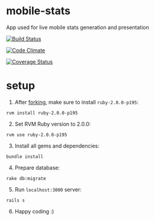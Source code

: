 # mobile-stats

App used for live mobile stats generation and presentation

[![Build Status](https://travis-ci.org/CWI/mobile-stats.png?branch=master)](https://travis-ci.org/CWI/mobile-stats)

[![Code Climate](https://codeclimate.com/github/CWI/mobile-stats.png)](https://codeclimate.com/github/CWI/mobile-stats)

[![Coverage Status](https://coveralls.io/repos/CWI/mobile-stats/badge.png)](https://coveralls.io/r/CWI/mobile-stats)

# setup

1. After [forking](https://github.com/CWI/mobile-stats/fork), make sure to install `ruby-2.0.0-p195`:
  
  `rvm install ruby-2.0.0-p195`

2. Set RVM Ruby version to 2.0.0:
  
  `rvm use ruby-2.0.0-p195`

3. Install all gems and dependencies:
  
  `bundle install`

4. Prepare database:

  `rake db:migrate`

5. Run `localhost:3000` server:

  `rails s`

6. Happy coding :)
